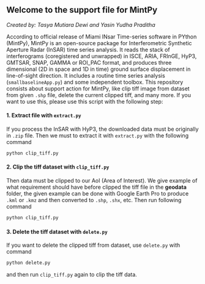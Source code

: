 ## Welcome to the support file for MintPy
_Created by: Tasya Mutiara Dewi and Yasin Yudha Praditha_

According to official release of Miami INsar Time-series software in PYthon (MintPy), MintPy is an open-source package for Interferometric Synthetic Aperture Radar (InSAR) time series analysis. It reads the stack of interferograms (coregistered and unwrapped) in ISCE, ARIA, FRInGE, HyP3, GMTSAR, SNAP, GAMMA or ROI_PAC format, and produces three dimensional (2D in space and 1D in time) ground surface displacement in line-of-sight direction. It includes a routine time series analysis (`smallbaselineApp.py`) and some independent toolbox. This repository consists about support action for MintPy, like clip tiff image from dataset from given `.shp` file, delete the current clipped tiff, and many more. If you want to use this, please use this script with the following step:

#### 1. Extract file with `extract.py`
If you process the InSAR with HyP3, the downloaded data must be originally in `.zip` file. Then we must to extract it with `extract.py` with the following command
```bash
python clip_tiff.py
```
#### 2. Clip the tiff dataset with `clip_tiff.py`
Then data must be clipped to our AoI (Area of Interest). We give example of what requirement should have before clipped the tiff file in the **geodata** folder, the given example can be done with Google Earth Pro to produce `.kml` or `.kmz` and then converted to `.shp`, `.shx`, etc. Then run following command
```bash
python clip_tiff.py
```
#### 3. Delete the tiff dataset with `delete.py`
If you want to delete the clipped tiff from dataset, use `delete.py` with command
```python
python delete.py
```
and then run `clip_tiff.py` again to clip the tiff data.
